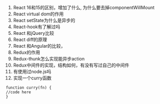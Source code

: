 1. React 16和15的区别，增加了什么, 为什么要去掉componentWillMount
2. React virtual dom的作用
3. React  setState为什么是异步的
4. React-hook有了解过吗
5. React 和jQuery比较
6. React diff的原理
7. React 和Angular的比较，
8. Redux的作用
9. Redux-thunk怎么实现能异步action
10. Redux中间件的实现，结构如何，有没有写过自己的中间件
11. 有使用过node.js吗
12. 实现一个curry函数 
```
function curry(fn) {
//code here
}
```